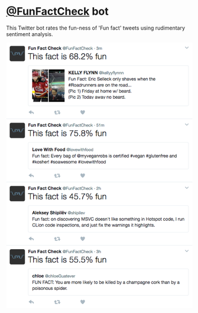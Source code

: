 # [@FunFactCheck](https://twitter.com/FunFactCheck) bot

This Twitter bot rates the fun-ness of 'Fun fact' tweets using rudimentary
sentiment analysis.

![Fun fact bot screenshot](fun-fact-bot-screenshot.png)
